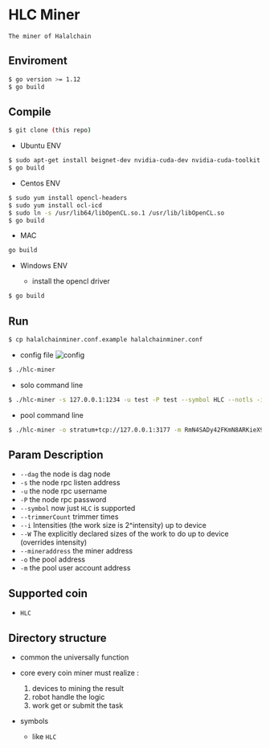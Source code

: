 # HLC Miner

    The miner of Halalchain

## Enviroment

```bash
$ go version >= 1.12
$ go build
```
    
    
## Compile

```bash
$ git clone (this repo)
```

* Ubuntu ENV
```bash
$ sudo apt-get install beignet-dev nvidia-cuda-dev nvidia-cuda-toolkit
$ go build 
```
        
* Centos ENV
```bash
$ sudo yum install opencl-headers
$ sudo yum install ocl-icd
$ sudo ln -s /usr/lib64/libOpenCL.so.1 /usr/lib/libOpenCL.so
$ go build
```
        

* MAC

```bash
go build
```
    
* Windows ENV

  - install the opencl driver
```bash
$ go build 
```
        
    
## Run
```bash
$ cp halalchainminer.conf.example halalchainminer.conf
```
- config file 
    ![config](source/config.png)
```bash
$ ./hlc-miner
```
- solo command line

```bash
$ ./hlc-miner -s 127.0.0.1:1234 -u test -P test --symbol HLC --notls -i 24 -W 256 --mineraddress RmN4SADy42FKmN8ARKieX9iHh9icptdgYNn 
```
- pool command line

```bash
$ ./hlc-miner -o stratum+tcp://127.0.0.1:3177 -m RmN4SADy42FKmN8ARKieX9iHh9icptdgYNn --symbol HLC --notls -i 24 -W 256
``` 

## Param Description 
          
- `--dag` the node is dag node
- `-s` the node rpc listen address
- `-u` the node rpc username
- `-P` the node rpc password
- `--symbol` now just `HLC` is supported
- `--trimmerCount` trimmer times
- `--i` Intensities (the work size is 2^intensity) up to device
- `--W` The explicitly declared sizes of the work to do up to device (overrides intensity)
- `--mineraddress` the miner address
- `-o` the pool address
- `-m` the pool user account address

## Supported coin 
        
  - `HLC`
        
## Directory structure

- common  the universally function
    
- core every coin miner must realize :
    1) devices to mining the result
    2) robot handle the logic
    3) work get or submit the task 
    
- symbols 
    
    - like `HLC`
